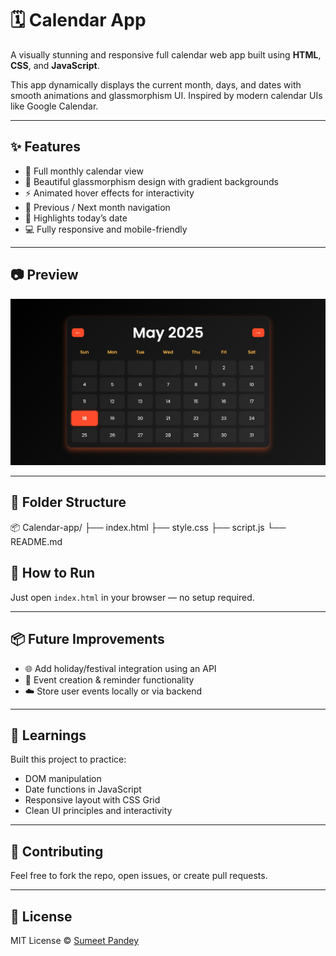 # 🗓️ Calendar App

A visually stunning and responsive full calendar web app built using **HTML**, **CSS**, and **JavaScript**.

This app dynamically displays the current month, days, and dates with smooth animations and glassmorphism UI. Inspired by modern calendar UIs like Google Calendar.

---

## ✨ Features

- 📆 Full monthly calendar view
- 💅 Beautiful glassmorphism design with gradient backgrounds
- ⚡ Animated hover effects for interactivity
- 🔄 Previous / Next month navigation
- 📌 Highlights today’s date
- 💻 Fully responsive and mobile-friendly

---

## 📷 Preview

![Calendar Screenshot](preview.png) 

---

## 📁 Folder Structure

📦 Calendar-app/
├── index.html
├── style.css
├── script.js
└── README.md

## 🚀 How to Run

Just open `index.html` in your browser — no setup required.

---

## 📦 Future Improvements

- 🌐 Add holiday/festival integration using an API
- 📅 Event creation & reminder functionality
- ☁️ Store user events locally or via backend

---

## 🧠 Learnings

Built this project to practice:
- DOM manipulation
- Date functions in JavaScript
- Responsive layout with CSS Grid
- Clean UI principles and interactivity

---

## 🙌 Contributing

Feel free to fork the repo, open issues, or create pull requests.

---

## 📜 License

MIT License © [Sumeet Pandey](https://github.com/sumeetpandey9)